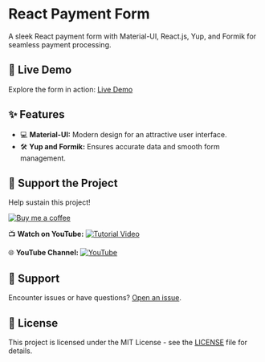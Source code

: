# React Payment Form

A sleek React payment form with Material-UI, React.js, Yup, and Formik for seamless payment processing.

## 🚀 Live Demo

Explore the form in action: [Live Demo](https://react-payment-form.vercel.app/)

## ✨ Features

- 💻 **Material-UI:** Modern design for an attractive user interface.
- 🛠️ **Yup and Formik:** Ensures accurate data and smooth form management.

## 🌟 Support the Project

Help sustain this project!

[![Buy me a coffee](https://img.shields.io/badge/-Buy%20me%20a%20coffee-orange?logo=buy-me-a-coffee&logoColor=white&labelColor=orange&color=white)](https://www.buymeacoffee.com/waliahmad9)

📺 **Watch on YouTube:**
[![Tutorial Video](https://img.shields.io/badge/-Watch%20Tutorial-red?logo=youtube&logoColor=white&labelColor=red&color=white)](your-youtube-video-link)

🌐 **YouTube Channel:**
[![YouTube](https://img.shields.io/badge/-Visit%20Channel-red?logo=youtube&logoColor=white&labelColor=red&color=white)](https://www.youtube.com/@codingcirculate?sub_confirmation=1)

## 🤝 Support

Encounter issues or have questions? [Open an issue](https://github.com/walifile/react-payment-form/issues).

## 📄 License

This project is licensed under the MIT License - see the [LICENSE](LICENSE) file for details.
